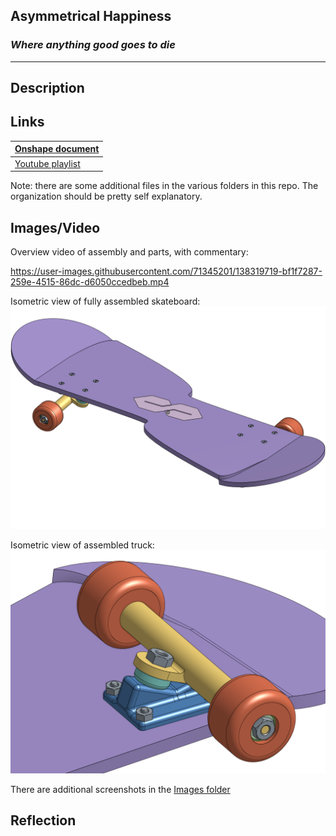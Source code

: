 ## Asymmetrical Happiness
### *Where anything good goes to die*
---

## Description

## Links
| [Onshape document](https://cvilleschools.onshape.com/documents/618b592bf73b13d5cd2b1c96/w/7d3536bfab490ef978980adf/e/1ca3d9266cbb04a65fddf9ed?renderMode=0&uiState=6170b4ebee980a13ed3ed748) |
| --- |
| [Youtube playlist](https://www.youtube.com/playlist?list=PLWQhE570pqHolLXlZ6UV2fSPk2NbFPnma) |

Note: there are some additional files in the various folders in this repo. The organization should be pretty self explanatory.

## Images/Video
Overview video of assembly and parts, with commentary:

https://user-images.githubusercontent.com/71345201/138319719-bf1f7287-259e-4515-86dc-d6050ccedbeb.mp4

Isometric view of fully assembled skateboard:
![Isometric view of fully assembled skateboard](https://github.com/hheisig51/AsymmetricalHappiness/blob/5b9f750f120803a5f993693c322361e040595fb4/Images/Skateboard.png?raw=true)

Isometric view of assembled truck:
![Isometric view of assembled truck](https://github.com/hheisig51/AsymmetricalHappiness/blob/5b9f750f120803a5f993693c322361e040595fb4/Images/AssembledTruck.png?raw=true)

There are additional screenshots in the [Images folder](https://github.com/hheisig51/AsymmetricalHappiness/blob/f8387eaa7c6a6da38051f8700d2ac330e7f64e2a/Images)

## Reflection
